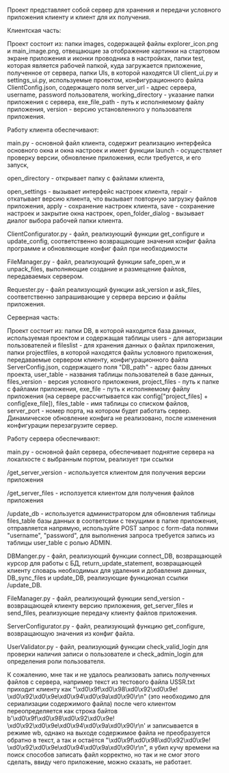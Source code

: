 Проект представляет собой сервер для хранения и передачи условного приложения клиенту и клиент для их получения.

Клиентская часть:

Проект состоит из: папки images, содержащей файлы explorer_icon.png и main_image.png, отвещающие за отображение картинки  на стартовом экране приложения и иконки проводника в настройках, папки test, которая является рабочей папкой, куда загружается приложение, полученное от сервера, папки UIs, в которой находятся UI client_ui.py и settings_ui.py, используемые проектом, конфигурационного файла ClientConfig.json, содержащего поля server_url - адрес сервера, username, password пользователя, working_directory - указание папки приложения с сервера, exe_file_path - путь к исполняемому файлу приложения, version - версию установленного у пользователя приложения.

Работу клиента обеспечивают:

main.py - основной файл клиента, содержит реализацию интерфейса основного окна и окна настроек и имеет функции launch - осуществляет проверку версии, обновление приложения, если требуется, и его запуск, 

open_directory - открывает папку с файлами клиента, 

open_settings - вызывает интерфейс настроек клиента, repair - откатывает версию клиента, что вызывает повторную  загрузку файлов приложения, apply - сохранение настроек клиента, save - сохранение настроек и закрытие окна настроек, open_folder_dialog - вызывает диалог выбора рабочей папки клиента.

ClientConfigurator.py - файл, реализующий функции get_configure и update_config, соответственно возвращающие значения конфиг файла программе и обновляющие конфиг файл при необходимости

FileManager.py - файл, реализующий функции safe_open_w и unpack_files, выполняющие создание и размещение файлов, передаваемых сервером.

Requester.py - файл реализующий функции ask_version и ask_files, соответственно запрашивающие у сервера версию и файлы приложения.

Серверная часть:

Проект состоит из: папки DB, в которой находится база данных, используемая проектом и содержащая таблицы users - для авторизации пользователей и fileslist - для хранения данных о файлах приложения, папки projectfiles, в которой находятся файлы условного приложения, передаваемые сервером клиенту, конфигурационного файла ServerConfig.json, содержащего поля "DB_path" - адрес базы данных проекта, user_table - названия таблицы пользователей в базе данных, files_version - версия условного приложения, project_files - путь к папке с файлами приложения, exe_file - путь к исполняемому файлу приложения (на сервере рассчитывается как config["project_files] + config[exe_file]), files_table - имя таблицы со списком файлов, server_port - номер порта, на котором будет работать сервер. Динамическое обновление конфига не реализовано, после изменения конфигурации перезагрузите сервер.

Работу сервера обеспечивают:

main.py - основной файл сервера, обеспечивает поднятие сервера на локалхосте с выбранным портом, реализует три ссылки 

/get_server_version - используется клиентом для получения версии приложения

/get_server_files - исползуется клиентом для получения файлов приложения 

/update_db - используется администратором для обновления таблицы files_table базы данных в соответсвии с текущими в папке приложения, отправляется напрямую, используйте POST запрос с form-data полями "username", "password", для выполнения запроса требуется запись из таблицы user_table с ролью ADMIN.

DBManger.py - файл, реализующий функции connect_DB, возвращающей курсор для работы с БД, return_update_statement, возвращающей клиенту словарь необходимых для удаления и добавления данных, DB_sync_files и update_DB, реализующие функционал ссылки /update_DB.

FileManager.py - файл, реализующий функции send_version - возвращающей клиенту версию приложения, get_server_files и send_files, реализующие передачу клиенту файлов приложения.

ServerConfigurator.py - файл, реализующий функцию get_configure, возвращающую значения из конфиг файла.

UserValidator.py - файл, реализующий функции check_valid_login для проверки наличия записи о пользователе и check_admin_login для определения роли пользователя.

К сожалению, мне так и не удалось реализовать запись полученных файлов с сервера, например текст из тестового файла USSR.txt приходит клиенту как "\xd0\x9f\xd0\x98\xd0\x92\xd0\x9e! \xd0\x92\xd0\x9e\xd0\x94\xd0\x9a\xd0\x90\r\n" (это необходимо для сериализации содержимого файла) после чего клиентом переопределяется как строка байтов b'\xd0\x9f\xd0\x98\xd0\x92\xd0\x9e! \xd0\x92\xd0\x9e\xd0\x94\xd0\x9a\xd0\x90\r\n' и записывается в режиме wb, однако на выходе содержимое файла не преобразуется обратно в текст, а так и остаётся "\xd0\x9f\xd0\x98\xd0\x92\xd0\x9e! \xd0\x92\xd0\x9e\xd0\x94\xd0\x9a\xd0\x90\r\n", я убил кучу времени на поиск способов записать файл корректно, но так и не смог этого сделать, ввиду чего приложение, можно сказать, не работает.
